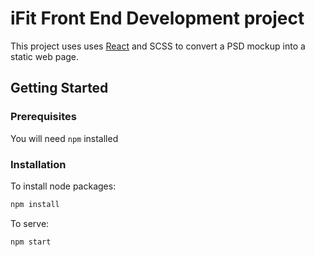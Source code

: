 # iFit Front End Development project

This project uses uses [React][] and SCSS to convert a PSD mockup into a static web page.

## Getting Started

### Prerequisites
You will need `npm` installed

### Installation

To install node packages:

```sh
npm install
```

To serve:

```sh
npm start
```

[React]: https://github.com/facebook/create-react-app
